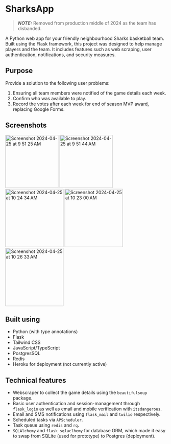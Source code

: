 # SharksApp

> **_NOTE:_** Removed from production middle of 2024 as the team has disbanded.

A Python web app for your friendly neighbourhood Sharks basketball team. Built using the Flask framework, this project was designed to help manage players and the team. It includes features such as web scraping, user authentication, notifications, and security measures.

## Purpose

Provide a solution to the following user problems:

1. Ensuring all team members were notified of the game details each week.
2. Confirm who was available to play.
3. Record the votes after each week for end of season MVP award, replacing Google Forms.

## Screenshots
<img width="166" alt="Screenshot 2024-04-25 at 9 51 25 AM" src="https://github.com/ljpurcell/Sharks/assets/65317064/211f8d42-5705-4ded-b396-b14827a145c4">
<img width="166" alt="Screenshot 2024-04-25 at 9 51 44 AM" src="https://github.com/ljpurcell/Sharks/assets/65317064/a1ea6677-c73d-48e3-bdb2-78f2b0cb56f2">
<img width="182" alt="Screenshot 2024-04-25 at 10 24 34 AM" src="https://github.com/ljpurcell/Sharks/assets/65317064/827a8783-6861-4da8-bb78-22051711ab80">
<img width="182" alt="Screenshot 2024-04-25 at 10 23 00 AM" src="https://github.com/ljpurcell/Sharks/assets/65317064/ddee3769-54c5-487f-be06-b0e0bb0d3310">
<img width="182" alt="Screenshot 2024-04-25 at 10 26 33 AM" src="https://github.com/ljpurcell/Sharks/assets/65317064/ab6cea79-a04b-4821-8e03-aaf3f5b2c469">


## Built using
- Python (with type annotations)
- Flask 
- Tailwind CSS
- JavaScript/TypeScript
- PostgresSQL
- Redis
- Heroku for deployment (not currently active)


## Technical features
- Webscraper to collect the game details using the `beautifulsoup` package.
- Basic user authentication and session-management through `flask_login` as well as email and mobile verification with `itsdangerous`.
- Email and SMS notifications using `flask_mail` and `twilio` respectively.
- Scheduled tasks via `APScheduler`.
- Task queue using `redis` and `rq`.
- `SQLAlchemy` and `flask_sqlaclhemy` for database ORM, which made it easy to swap from SQLite (used for prototype) to Postgres (deployment).
